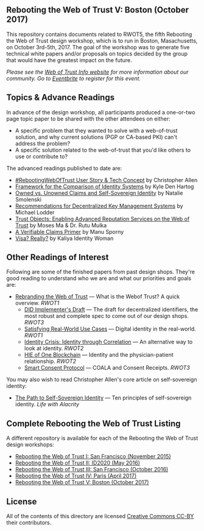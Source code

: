 ## Rebooting the Web of Trust V: Boston (October 2017)

This repository contains documents related to RWOT5, the fifth Rebooting the Web of Trust design workshop, which is to run in Boston, Masachusetts, on October 3rd-5th, 2017. The goal of the workshop was to generate five technical white papers and/or proposals on topics decided by the group that would have the greatest impact on the future.

_Please see the [Web of Trust Info website](http://www.weboftrust.info/) for more information about our community. Go to [Eventbrite](https://www.eventbrite.com/e/rebootingweboftrust-design-workshop-v-fall-2017-in-boston-area-usa-tickets-34984665075) to register for this event._

##  Topics & Advance Readings

In advance of the design workshop, all participants produced a one-or-two page topic paper to be shared with the other attendees on either:

* A specific problem that they wanted to solve with a web-of-trust solution, and why current solutions (PGP or CA-based PKI) can't address the problem?
* A specific solution related to the web-of-trust that you'd like others to use or contribute to?

The advanced readings published to date are:

* [#RebootingWebOfTrust User Story & Tech Concept](topics-and-advance-readings/RWOT-User-Story.md) by Christopher Allen
* [Framework for the Comparison of Identity Systems](topics-and-advance-readings/Framework-for-Comparison-of-Identity-Systems.md) by Kyle Den Hartog
* [Owned vs. Unowned Claims and Self-Sovereign Identity](topics-and-advance-readings/owned-vs-unowned-claims-and-ssi.md) by Natalie Smolenski
* [Recommendations for Decentralized Key Management Systems](topics-and-advance-readings/dkms-recommendations.md) by Michael Lodder
* [Trust Objects: Enabling Advanced Reputation Services on the Web of Trust](topics-and-advance-readings/trust-objects.md) by Moses Ma & Dr. Rutu Mulka
* [A Verifiable Claims Primer](topics-and-advance-readings/verifiable-claims-primer.md) by Manu Sporny
* [Visa? Really?](topics-and-advance-readings/Visa-Really.md) by Kaliya Identity Woman

## Other Readings of Interest

Following are some of the finished papers from past design shops. They're good reading to understand who we are and what our priorities and goals are:

* [Rebranding the Web of Trust](https://github.com/WebOfTrustInfo/rebooting-the-web-of-trust/blob/master/final-documents/rebranding-web-of-trust.pdf) — What is the Webof Trust? A quick overview. _RWOT1_
   * [DID Implementer's Draft](https://github.com/WebOfTrustInfo/rebooting-the-web-of-trust-fall2016/blob/master/final-documents/did-implementer-draft-10.pdf) — The draft for decentralized identifiers, the most robust and complete spec to come out of our design shops. _RWOT3_
   * [Satisfying Real-World Use Cases](https://github.com/WebOfTrustInfo/rebooting-the-web-of-trust/blob/master/final-documents/satisfying-real-world-use-cases.pdf) — Digital identity in the real-world. _RWOT1_
   * [Identity Crisis: Identity through Correlation](https://github.com/WebOfTrustInfo/ID2020DesignWorkshop/blob/master/final-documents/identity-crisis.pdf) — An alternative way to look at identity. _RWOT2_
   * [HIE of One Blockchain](https://github.com/WebOfTrustInfo/ID2020DesignWorkshop/blob/master/final-documents/physician-patient-relationship.pdf) — Identity and the physician-patient relationship. _RWOT2_
   * [Smart Consent Protocol](https://github.com/WebOfTrustInfo/rebooting-the-web-of-trust-fall2016/blob/master/final-documents/smart-consent-protocol.pdf) — COALA and Consent Receipts. _RWOT3_

You may also wish to read Christopher Allen's core article on self-sovereign identity:

* [The Path to Self-Sovereign Identity](http://www.lifewithalacrity.com/2016/04/the-path-to-self-soverereign-identity.html) — Ten principles of self-sovereign identity. _Life with Alacrity_

## Complete Rebooting the Web of Trust Listing

A different repository is available for each of the Rebooting the Web of Trust design workshops:

* [Rebooting the Web of Trust I: San Francisco (November 2015)](https://github.com/WebOfTrustInfo/rebooting-the-web-of-trust)
* [Rebooting the Web of Trust II: ID2020 (May 2016)](https://github.com/WebOfTrustInfo/ID2020DesignWorkshop)
* [Rebooting the Web of Trust III: San Francisco (October 2016)](https://github.com/WebOfTrustInfo/rebooting-the-web-of-trust-fall2016)
* [Rebooting the Web of Trust IV: Paris (April 2017)](https://github.com/WebOfTrustInfo/rebooting-the-web-of-trust-spring2017)
* [Rebooting the Web of Trust V: Boston (October 2017)](https://github.com/WebOfTrustInfo/rebooting-the-web-of-trust-fall2017)

## License

All of the contents of this directory are licensed [Creative Commons CC-BY](https://github.com/WebOfTrustInfo/rebooting-the-web-of-trust/blob/master/final-documents/LICENSE-CC-BY-4.0.md) their contributors.
